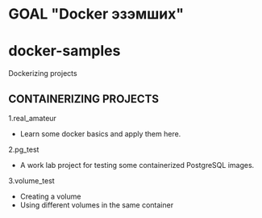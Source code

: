 # GOAL "Docker эзэмших"

# docker-samples
Dockerizing projects

## CONTAINERIZING PROJECTS 
1.real_amateur
 - Learn some docker basics and apply them here.

2.pg_test
 - A work lab project for testing some containerized PostgreSQL images. 

3.volume_test
 - Creating a volume
 - Using different volumes in the same container
